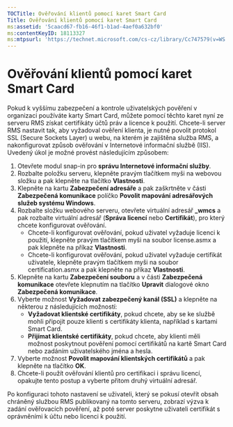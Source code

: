 ```yaml
---
TOCTitle: Ověřování klientů pomocí karet Smart Card
Title: Ověřování klientů pomocí karet Smart Card
ms:assetid: '5caacd67-fb16-46f1-b1ad-4aef0a632bf0'
ms:contentKeyID: 18113327
ms:mtpsurl: 'https://technet.microsoft.com/cs-cz/library/Cc747579(v=WS.10)'
---
```


Ověřování klientů pomocí karet Smart Card
=========================================

Pokud k vyššímu zabezpečení a kontrole uživatelských pověření v organizaci používáte karty Smart Card, můžete pomocí těchto karet nyní ze serveru RMS získat certifikáty účtů práv a licence k použití. Chcete-li server RMS nastavit tak, aby vyžadoval ověření klienta, je nutné povolit protokol SSL (Secure Sockets Layer) u webu, na kterém je zajištěna služba RMS, a nakonfigurovat způsob ověřování v Internetové informační službě (IIS). Uvedený úkol je možné provést následujícím způsobem:

1.  Otevřete modul snap-in pro **správu Internetové informační služby**.
2.  Rozbalte položku serveru, klepněte pravým tlačítkem myši na webovou složku a pak klepněte na tlačítko **Vlastnosti**.
3.  Klepněte na kartu **Zabezpečení adresáře** a pak zaškrtněte v části **Zabezpečená komunikace** políčko **Povolit mapování adresářových služeb systému Windows**.
4.  Rozbalte složku webového serveru, otevřete virtuální adresář **\_wmcs** a pak rozbalte virtuální adresář (**Správa licencí** nebo **Certifikát**), pro který chcete konfigurovat ověřování.
    -   Chcete-li konfigurovat ověřování, pokud uživatel vyžaduje licenci k použití, klepněte pravým tlačítkem myši na soubor license.asmx a pak klepněte na příkaz **Vlastnosti**.
    -   Chcete-li konfigurovat ověřování, pokud uživatel vyžaduje certifikát uživatele, klepněte pravým tlačítkem myši na soubor certification.asmx a pak klepněte na příkaz **Vlastnosti**.
5.  Klepněte na kartu **Zabezpečení souboru** a v části **Zabezpečená komunikace** otevřete klepnutím na tlačítko **Upravit** dialogové okno **Zabezpečená komunikace**.
6.  Vyberte možnost **Vyžadovat zabezpečený kanál (SSL)** a klepněte na některou z následujících možností:
    -   **Vyžadovat klientské certifikáty**, pokud chcete, aby se ke službě mohli připojit pouze klienti s certifikáty klienta, například s kartami Smart Card.
    -   **Přijímat klientské certifikáty**, pokud chcete, aby klienti měli možnost poskytnout pověření pomocí certifikátů na kartě Smart Card nebo zadáním uživatelského jména a hesla.
7.  Vyberte možnost **Povolit mapování klientských certifikátů** a pak klepněte na tlačítko **OK**.
8.  Chcete-li použít ověřování klientů pro certifikaci i správu licencí, opakujte tento postup a vyberte přitom druhý virtuální adresář.

Po konfiguraci tohoto nastavení se uživateli, který se pokusí otevřít obsah chráněný službou RMS publikovaný na tomto serveru, zobrazí výzva k zadání ověřovacích pověření, až poté server poskytne uživateli certifikát s oprávněními k účtu nebo licenci k použití.
